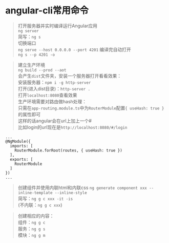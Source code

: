 # angular-cli常用命令
>打开服务器并实时编译运行Angular应用  
`ng server`  
简写：`ng s`  
切换端口  
`ng serve --host 0.0.0.0 --port 4201`
编译完自动打开  
`ng s --p 4201 -o`
  
>建立生产环境  
`ng build --prod --aot`  
会产生`dist`文件夹，安装一个服务器打开看看效果：  
安装服务器：`npm i -g http-server`  
打开(进入dist目录)：`http-server .`  
打开`localhost:8080`查看效果  
生产环境需要对路由做hash处理：  
只需在`app-routing.module.ts`中为`RouterModule`配置`{ useHash: true }`的属性即可  
这样的话angular会在url上加上一个#  
比如login的url现在是`http://localhost:8080/#/login`
```text
...
@NgModule({
  imports: [
    RouterModule.forRoot(routes, { useHash: true })
  ],
  exports: [
    RouterModule
  ]
})
...
```
  
>创建组件并使用内联html和内联css
`ng generate component xxx --inline-template --inline-style`  
简写：`ng g c xxx -it -is`  
(不内联：`ng g c xxx`)
  
>创建相应的内容：  
组件：`ng g c`  
服务：`ng g s`  
模块：`ng g m`  
  

